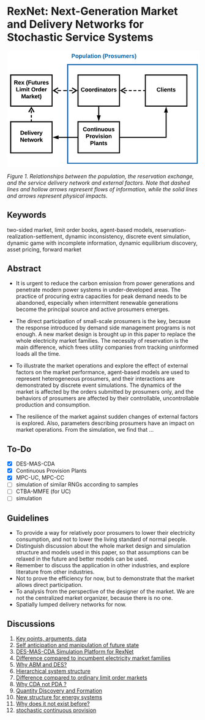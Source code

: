 
# RexNet: Next-Generation Market and Delivery Networks for Stochastic Service Systems

![](./images/1-1.png)

_Figure 1. Relationships between the population, the reservation exchange, and the service delivery network and external factors. Note that dashed lines and hollow arrows represent flows of information, while the solid lines and arrows represent physical impacts._

## Keywords

two-sided market, limit order books, agent-based models, reservation-realization-settlement, dynamic inconsistency, discrete event simulation, dynamic game with incomplete information, dynamic equilibrium discovery, asset pricing, forward market

## Abstract

- It is urgent to reduce the carbon emission from power generations and penetrate modern power systems in under-developed areas. The practice of procuring extra capacities for peak demand needs to be abandoned, especially when intermittent renewable generations become the principal source and active prosumers emerges.
- The direct participation of small-scale prosumers is the key, because the response introduced by demand side management programs is not enough. A new market design is brought up in this paper to replace the whole electricity market families. The necessity of reservation is the main difference, which frees utility companies from tracking uninformed loads all the time.

- To illustrate the market operations and explore the effect of external factors on the market performance, agent-based models are used to represent heterogeneous prosumers, and their interactions are demonstrated by discrete event simulations. The dynamics of the market is affected by the orders submitted by prosumers only, and the behaviors of prosumers are affected by their controllable, uncontrollable production and consumption.
- The resilience of the market against sudden changes of external factors is explored. Also, parameters describing prosumers have an impact on market operations. From the simulation, we find that ...

## To-Do

- [x] DES-MAS-CDA
- [x] Continuous Provision Plants
- [x] MPC-UC, MPC-CC
- [ ] simulation of similar RNGs according to samples
- [ ] CTBA-MMFE (for UC)
- [ ] simulation
<!-- - [ ] responsive
- [ ] Multi-State CTBA-MMFE -->

## Guidelines

- To provide a way for relatively poor prosumers to lower their electricity consumption, and not to lower the living standard of normal people.
- Distinguish discussion about the whole market design and simulation structure and models used in this paper, so that assumptions can be relaxed in the future and better models can be used.
- Remember to discuss the application in other industries, and explore literature from other industries.
- Not to prove the efficiency for now, but to demonstrate that the market allows direct participation.
- To analysis from the perspective of the designer of the market. We are not the centralized market organizer, because there is no one.
- Spatially lumped delivery networks for now.

## Discussions

1. [Key points, arguments, data](./discussion/1.md)
2. [Self anticipation and manipulation of future state](./discussion/2.md)
3. [DES-MAS-CDA Simulation Platform for RexNet](./discussion/3.md)
4. [Difference compared to incumbent electricity market families](./discussion/4.md)
5. [Why ABM and DES?](./discussion/5.md)
6. [Hierarchical system structure](./discussion/6.md)
7. [Difference compared to ordinary limit order markets](./discussion/7.md)
8. [Why CDA not PDA ?](./discussion/8.md)
9. [Quantity Discovery and Formation](./discussion/9.md)
10. [New structure for energy systems](./discussion/10.md)
11. [Why does it not exist before?](./discussion/11.md)
13. [stochastic continuous provision](./discussion/13.md)
